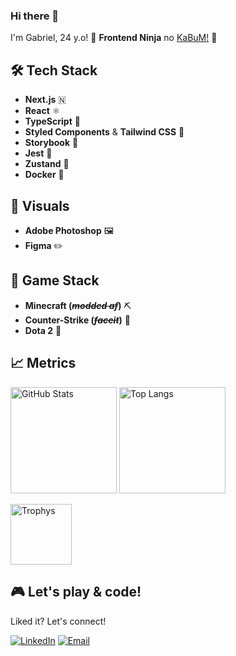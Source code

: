 ### Hi there 👋

  I'm Gabriel, 24 y.o! 🥷 **Frontend Ninja** no [KaBuM!](https://kabum.com.br) 🥋

## 🛠️ Tech Stack

- **Next.js** 🇳
- **React** ⚛️
- **TypeScript** 🔷
- **Styled Components** & **Tailwind CSS** 🎨
- **Storybook** 📖
- **Jest** 🧪
- **Zustand** 🐻
- **Docker** 🐳

## 🎨 Visuals

- **Adobe Photoshop** 🖼️
- **Figma** ✏️

## 👾 Game Stack

- **Minecraft (_~~modded af~~_)** ⛏️
- **Counter-Strike (_~~faceit~~_)** 🔫
- **Dota 2** 👺

## 📈 Metrics

<p>
  <img height="170px" src="https://github-readme-stats.vercel.app/api?username=ferreira710&show_icons=true&theme=tokyonight&hide=issues&count_private=true&include_all_commits=true" alt="GitHub Stats" /> 
  <img height="170px" src="https://github-readme-stats.vercel.app/api/top-langs/?username=ferreira710&theme=tokyonight&include_all_commits=true&layout=compact&count_private=true&include_all_commits=true" alt="Top Langs" />
</p>
<p>
  <img height="97.5px" src="https://github-profile-trophy.vercel.app/?username=ferreira710&theme=tokyonight&layout=compact" alt="Trophys">
</p>

## 🎮 Let's play & code!

Liked it? Let's connect!

[![LinkedIn](https://img.shields.io/badge/-LinkedIn-blue?style=flat&logo=Linkedin&logoColor=white)](https://www.linkedin.com/in/yferreirinha)
[![Email](https://img.shields.io/badge/-Email-red?style=flat&logo=Gmail&logoColor=white)](mailto:gabriel@ferreira710.dev)
